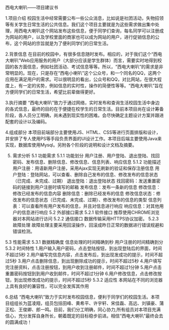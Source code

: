 
西电大喇叭——项目建议书

1.项目介绍
校园生活中经常需要公布一些公众消息，比如说是社团活动，失物招领等有关学生日常生活的公共信息。我们这个项目主要就是为这些需求做出集中处理，用西电大喇叭这个网站发布这些信息，便于同学们查询，每名同学可以注册成为网站的用户，以及学校里面的商家也可以成为网站的用户，进行促销信息的公布，这个网站的宗旨就是为了便利同学们的日常生活。

2.背景信息
在目前的校园中，有很多信息随时发布。相应的，对于我们这个“西电大喇叭”Web应用服务的用户（大部分应该是学生群体）而言，需要实时地得到校园的各方面信息，例如社团活动、考试信息等等。所以，“西电大喇叭”的需求是非常明显的。现在，只是存在“西电小喇叭”这个公众号，和一个同名的QQ，这两个应用在满足用户的需求。可以很明显的看出，公众号和QQ，对比网站，在很大程度上，有一定的劣势，例如信息的实时性，操作的简便性等等。“西电大喇叭”旨在方便同学们的日常生活，希望比前辈做得更好。


3.执行摘要
“西电大喇叭”致力于通过网络，实时发布和查询生活校园生活中身边的各式信息，最终的目的在于便捷在校学生的日常生活。目前本项目尚在设计筹备阶段，各人员分工明确，尚未遇到现实性的困难。会尽快确定主题设计方案并跟进配套的设计以及编码。

4.组成部分
本项目前端部分主要使用JS、HTML、CSS等进行页面排版和设计，并安排了专人使用PS等手段负责界面的UI设计工作。本项目后端主要使用Java来实现，数据库使用Mysql。另附各个阶段的说明和设计文档及摘要。

5. 需求分析
5.1 功能需求
5.1.1 功能划分
用户注册、用户登陆、退出登陆、找回密码、发布信息、删除信息、修改信息、信息列表、响应信息
5.1.2 功能描述
用户注册：用语新用户注册，采用Ajax实现无刷新的验证和保存注册信息
用户登陆：登陆网站，可以查看、删除自己发布的信息、修改发布的信息状态（已完成、未完成、过期）
退出登陆：退出登陆状态
      找回密码：发送重置密码的链接到用户注册时填写的邮箱
      发布信息：发布一条新的信息
      修改信息：修改已经发布的信息内容
	  删除信息：删除已经发布的信息
修改信息状态：修改发布的信息状态（已完成、未完成、过期）、修改发布的信息的类型
信息列表：可以查看所有用户发布的信息，并且对信息进行响应
响应信息：对其他用户的信息进行响应
5.2 外部接口需求
5.2.1  软件接口
推荐使用CHROME浏览器对本网站进行访问
5.2.2  通信接口
数据传输采用HTTPS协议加密。
5.2.3  故障处理
故障处理主要采用回滚操作，回滚成昨日正常的数据进行错误规避和错误检测。

5.3 性能需求
5.3.1  数据精确度
信息处理的时间精确到秒
用户注册的时间精确到分
5.3.2  时间特性
1.用户输入用户密码，点击登陆按钮，到出现登陆后的界面，时间不超过5秒
2.用户编写完信息内容，点击发布后，到出现发成功的提示，时间不超过5秒
3.用户点击删除信息，到出现删除成功的提示，时间不超过5秒
4.用户填写完注册资料，点击注册按钮，到用户收到注册邮件，时间不超过1分钟
5.用户点击重置密码按钮到到用户收到邮件，时间不超过1分钟
6.用户修改信息，点击修改按钮，到出现修改成功的提示，时间不超过5秒
5.3.2  适应性
本网站在不同的浏览器上具有良好的兼容性，可以完全发挥其作用

6.总结
    “西电大喇叭”致力于实时发布校园信息，便利于同学们的校园生活。本项目组组长为蓝凌翔，组员包括田峰、黄希平、许宇轩、宋佳磊、高远、刘镇豪、蒲正松、王俊卿、郎一鸣。目前，我们分工明确，同心协力,所有组员对本项目充满信心，充分发挥自身所长，朝着既定的目标稳步前进。相信“西电大喇叭”最终会去的圆满成功！

